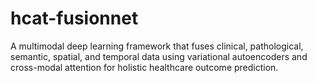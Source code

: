 # hcat-fusionnet
A multimodal deep learning framework that fuses clinical, pathological, semantic, spatial, and temporal data using variational autoencoders and cross-modal attention for holistic healthcare outcome prediction.
